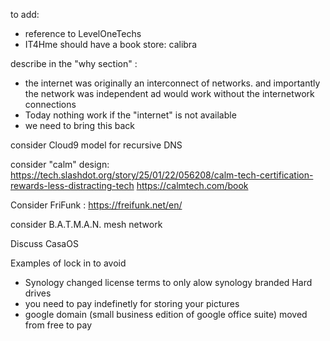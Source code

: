 to add:

- reference to LevelOneTechs
- IT4Hme should have a book store: calibra

describe in the "why section" : 

- the internet was originally an interconnect of networks. and importantly the network was independent ad would work without the internetwork connections
- Today nothing work if the "internet" is not available
- we need to bring this back


consider Cloud9 model for recursive DNS

consider "calm" design:
https://tech.slashdot.org/story/25/01/22/056208/calm-tech-certification-rewards-less-distracting-tech
https://calmtech.com/book

Consider FriFunk : https://freifunk.net/en/

consider B.A.T.M.A.N. mesh network

Discuss CasaOS

Examples of lock in to avoid
- Synology changed license terms to only alow synology branded Hard drives
- you need to pay indefinetly for storing your pictures
- google domain (small business edition of google office suite) moved from free to pay
